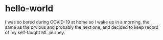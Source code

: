 # hello-world
I was so bored during COVID-19 at home so I wake up in a morning, the same as the prvious and probably the next one, and decided to keep record of my self-taught ML journey.
